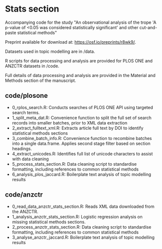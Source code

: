 # Stats section
Accompanying code for the study "An observational analysis of the trope 'A p-value of <0.05 was considered statistically significant' and other cut-and-paste statistical methods"

Preprint available for download at: https://osf.io/preprints/r8wk9/.

Datasets used in topic modelling are in /data.

R scripts for data processing and analysis are provided for PLOS ONE and ANZCTR datasets in /code.

Full details of data processing and analysis are provided in the Material and Methods section of the manuscript.

## code/plosone
* 0_rplos_search.R: Conducts searches of PLOS ONE API using targeted search terms.
* 1_split_meta_dat.R: Convenience function to split the full set of search records into smaller batches, prior to XML data extraction
* 2_extract_fulltext_xml.R: Extracts article full text by DOI to identify statistical methods sections
* 3_combine_batch_info.R: Convenience function to recombine batches into a single data.frame. Applies second stage filter based on section headings.
* 4_extract_unicodes.R: Identifies full list of unicode characters to assist with data cleaning
* 5_process_stats_section.R: Data cleaning script to standardise formatting, including references to common statistical methods
* 6_analysis_plos_jaccard.R: Boilerplate text analysis of topic modelling results


## code/anzctr
* 0_read_data_anzctr_stats_section.R: Reads XML data downloaded from the ANZCTR.
* 1_analysis_anzctr_stats_section.R: Logistic regression analysis on missing statistical methods sections.
* 2_process_anzctr_stats_section.R: Data cleaning script to standardise formatting, including references to common statistical methods
* 3_analyse_anzctr_jaccard.R: Boilerplate text analysis of topic modelling results
